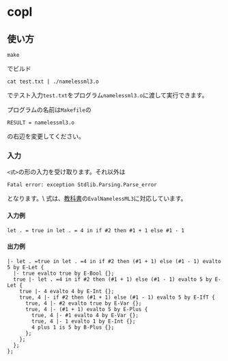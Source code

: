 # copl
## 使い方
```
make
```
でビルド

```
cat test.txt | ./namelessml3.o
```
でテスト入力`test.txt`をプログラム`namelessml3.o`に渡して実行できます。

プログラムの名前は`Makefile`の
```
RESULT = namelessml3.o
```
の右辺を変更してください。

### 入力
`<式>`の形の入力を受け取ります。それ以外は
```
Fatal error: exception Stdlib.Parsing.Parse_error
```
となります。\\
式は、[教科書](https://www.fos.kuis.kyoto-u.ac.jp/~igarashi/CoPL/index.cgi)の`EvalNamelessML3`に対応しています。
#### 入力例
```
let . = true in let . = 4 in if #2 then #1 + 1 else #1 - 1
```
#### 出力例
```
|- let . =true in let . =4 in if #2 then (#1 + 1) else (#1 - 1) evalto 5 by E-Let {
  |- true evalto true by E-Bool {};
  true |- let . =4 in if #2 then (#1 + 1) else (#1 - 1) evalto 5 by E-Let {
    true |- 4 evalto 4 by E-Int {};
    true, 4 |- if #2 then (#1 + 1) else (#1 - 1) evalto 5 by E-IfT {
      true, 4 |- #2 evalto true by E-Var {};
      true, 4 |- (#1 + 1) evalto 5 by E-Plus {
        true, 4 |- #1 evalto 4 by E-Var {};
        true, 4 |- 1 evalto 1 by E-Int {};
        4 plus 1 is 5 by B-Plus {};
      };
    };
  };
};
```
